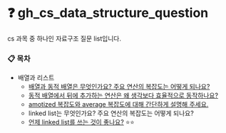 # ❓ gh_cs_data_structure_question
cs 과목 중 하나인 자료구조 질문 list입니다.

### 📋 목차
* 배열과 리스트
  * [배열과 동적 배열은 무엇인가요? 주요 연산의 복잡도는 어떻게 되나요?](https://github.com/cdog-gh/gh_cs_data_structure_question/tree/main/ARRAY_AND_LIST#-%EB%B0%B0%EC%97%B4%EA%B3%BC-%EB%8F%99%EC%A0%81-%EB%B0%B0%EC%97%B4%EC%9D%B4-%EB%AC%B4%EC%97%87%EC%9D%B8%EA%B0%80%EC%9A%94)
  * [동적 배열에서 뒤에 추가하는 연산은 왜 생각보다 효율적으로 동작하나요?](https://github.com/cdog-gh/gh_cs_data_structure_question/tree/main/ARRAY_AND_LIST#-%EC%99%9C-%EB%8F%99%EC%A0%81-%EB%B0%B0%EC%97%B4%EC%97%90%EC%84%9C-%EB%92%A4%EC%97%90-%EC%B6%94%EA%B0%80%ED%95%98%EB%8A%94-%EC%97%B0%EC%82%B0%EC%9D%B4--%ED%9A%A8%EC%9C%A8%EC%A0%81%EC%9C%BC%EB%A1%9C-%EB%8F%99%EC%9E%91%ED%95%98%EB%82%98%EC%9A%94)
  * [amotized 복잡도와 average 복잡도에 대해 간단하게 설명해 주세요.](https://github.com/cdog-gh/gh_cs_data_structure_question/tree/main/ARRAY_AND_LIST#-amortized-%EB%B6%84%EC%84%9D%EC%9D%B4-%EB%AC%B4%EC%97%87%EC%9D%B8%EA%B0%80%EC%9A%94)
  * linked list는 무엇인가요? 주요 연산의 복잡도는 어떻게 되나요?
  * [언제 linked list를 쓰는 것이 좋나요?](https://github.com/cdog-gh/gh_cs_data_structure_question/tree/main/ARRAY_AND_LIST#-%EC%96%B8%EC%A0%9C-linked-list%EB%A5%BC-%EC%93%B0%EB%82%98%EC%9A%94) ⭐⭐
